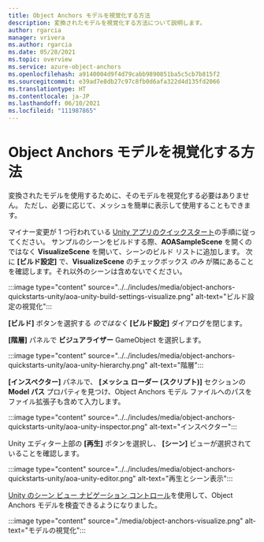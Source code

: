 ```yaml
---
title: Object Anchors モデルを視覚化する方法
description: 変換されたモデルを視覚化する方法について説明します。
author: rgarcia
manager: vrivera
ms.author: rgarcia
ms.date: 05/28/2021
ms.topic: overview
ms.service: azure-object-anchors
ms.openlocfilehash: a9140004d9f4d79cabb9890851ba5c5cb7b815f2
ms.sourcegitcommit: e39ad7e8db27c97c8fb0d6afa322d4d135fd2066
ms.translationtype: HT
ms.contentlocale: ja-JP
ms.lasthandoff: 06/10/2021
ms.locfileid: "111987865"
---
```

# <a name="how-to-visualize-an-object-anchors-model"></a>Object Anchors モデルを視覚化する方法

変換されたモデルを使用するために、そのモデルを視覚化する必要はありません。 ただし、必要に応じて、メッシュを簡単に表示して使用することもできます。

マイナー変更が 1 つ行われている [Unity アプリのクイックスタート](quickstarts/get-started-unity-hololens.md)の手順に従ってください。 サンプルのシーンをビルドする際、**AOASampleScene** を開くのではなく **VisualizeScene** を開いて、シーンのビルド リストに追加します。 次に **[ビルド設定]** で、**VisualizeScene** のチェックボックス *のみ* が隣にあることを確認します。それ以外のシーンは含めないでください。

:::image type="content" source="../../includes/media/object-anchors-quickstarts-unity/aoa-unity-build-settings-visualize.png" alt-text="ビルド設定の視覚化":::

**[ビルド]** ボタンを選択する *のではなく* **[ビルド設定]** ダイアログを閉じます。

**[階層]** パネルで **ビジュアライザー** GameObject を選択します。

:::image type="content" source="../../includes/media/object-anchors-quickstarts-unity/aoa-unity-hierarchy.png" alt-text="階層":::

**[インスペクター]** パネルで、 **[メッシュ ローダー (スクリプト)]** セクションの **Model パス** プロパティを見つけ、Object Anchors モデル ファイルへのパスをファイル拡張子も含めて入力します。

:::image type="content" source="../../includes/media/object-anchors-quickstarts-unity/aoa-unity-inspector.png" alt-text="インスペクター":::

Unity エディター上部の **[再生]** ボタンを選択し、 **[シーン]** ビューが選択されていることを確認します。

:::image type="content" source="../../includes/media/object-anchors-quickstarts-unity/aoa-unity-editor.png" alt-text="再生とシーン表示":::

[Unity のシーン ビュー ナビゲーション コントロール](https://docs.unity3d.com/Manual/SceneViewNavigation.html)を使用して、Object Anchors モデルを検査できるようになりました。

:::image type="content" source="./media/object-anchors-visualize.png" alt-text="モデルの視覚化":::
